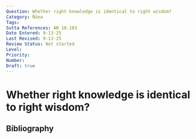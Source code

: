 ```yaml
---
Question: Whether right knowledge is identical to right wisdom?
Category: Ñāṇa
Tags: 
Sutta References: AN 10.103
Date Entered: 9-13-25
Last Revised: 9-13-25
Review Status: Not started
Level: 
Priority: 
Number: 
Draft: true
---
```


# Whether right knowledge is identical to right wisdom?

## Bibliography

<!-- 

Notes:



-->